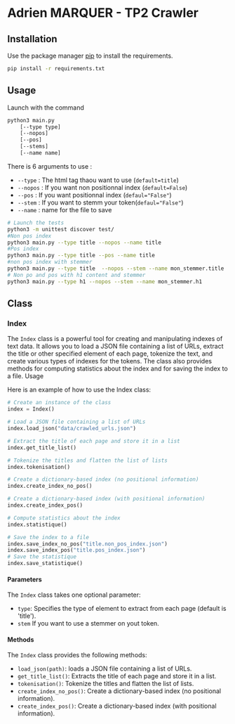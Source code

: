 # Adrien MARQUER - TP2 Crawler


## Installation

Use the package manager [pip](https://pip.pypa.io/en/stable/) to install the requirements.

```bash
pip install -r requirements.txt
```

## Usage

Launch with the command 
```bash
python3 main.py 
    [--type type]
    [--nopos]
    [--pos]
    [--stems]
    [--name name]
```

There is 6 arguments to use :

- `--type` : The html tag thaou want to use (`default=title`)
- `--nopos` : If you want non positionnal index (`default=False`)
- `--pos` : If you want positionnal index (`defaul="False"`)
- `--stem` : If you want to stemm your token(`defaul="False"`)
- `--name` : name for the file to save




```bash
# Launch the tests 
python3 -m unittest discover test/
#Non pos index
python3 main.py --type title --nopos --name title
#Pos index
python3 main.py --type title --pos --name title
#non pos index with stemmer
python3 main.py --type title  --nopos --stem --name mon_stemmer.title
# Non po and pos with h1 content and stemmer
python3 main.py --type h1 --nopos --stem --name mon_stemmer.h1

```


## Class

### Index

The `Index` class is a powerful tool for creating and manipulating indexes of text data. It allows you to load a JSON file containing a list of URLs, extract the title or other specified element of each page, tokenize the text, and create various types of indexes for the tokens. The class also provides methods for computing statistics about the index and for saving the index to a file.
Usage

Here is an example of how to use the Index class:
```Python
# Create an instance of the class
index = Index()

# Load a JSON file containing a list of URLs
index.load_json("data/crawled_urls.json")

# Extract the title of each page and store it in a list
index.get_title_list()

# Tokenize the titles and flatten the list of lists
index.tokenisation()

# Create a dictionary-based index (no positional information)
index.create_index_no_pos()

# Create a dictionary-based index (with positional information)
index.create_index_pos()

# Compute statistics about the index
index.statistique()

# Save the index to a file
index.save_index_no_pos("title.non_pos_index.json")
index.save_index_pos("title.pos_index.json")
# Save the statistique
index.save_statistique()
```

#### Parameters

The `Index` class takes one optional parameter:

+ `type`: Specifies the type of element to extract from each page (default is 'title').
+ `stem` If you want to use a stemmer on yout token.

#### Methods

The `Index` class provides the following methods:

+ `load_json(path)`: loads a JSON file containing a list of URLs.
+ `get_title_list()`: Extracts the title of each page and store it in a list.
+ `tokenisation()`: Tokenize the titles and flatten the list of lists.
+ `create_index_no_pos()`: Create a dictionary-based index (no positional information).
+ `create_index_pos()`: Create a dictionary-based index (with positional information).
